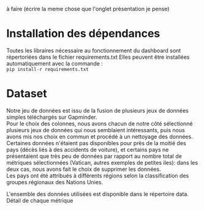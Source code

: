 à faire (écrire la meme chose que l'onglet présentation je pense)
# Installation des dépendances
Toutes les libraires nécessaire au fonctionnement du dashboard sont répertoriées dans le fichier requirements.txt
Elles peuvent être installées automatiquement avec la commande :  
`pip install-r requirements.txt`

# Dataset

Notre jeu de données est issu de la fusion de plusieurs jeux de données simples téléchargés sur Gapminder.  
Pour le choix des colonnes, nous avons chacun de notre côté sélectionné plusieurs jeux de données qui nous semblaient intéressants, puis nous avons mis nos choix en commun et procédé à un nettoyage des données. Certaines données n'étaient pas disponibles pour près de la moitié des pays (décès liés à des accidents de voiture), et certains pays ne présentaient que très peu de données par rapport au nombre total de métriques sélectionnées (Vatican, autres exemples de petites iles): dans les deux cas, nous avons fait le choix de supprimer les données.  
Les pays ont été attribués à différents régions selon la classification des groupes régionaux des Nations Unies.

L'ensemble des données utilisées est disponible dans le répertoire data.  
Détail de chaque métrique
